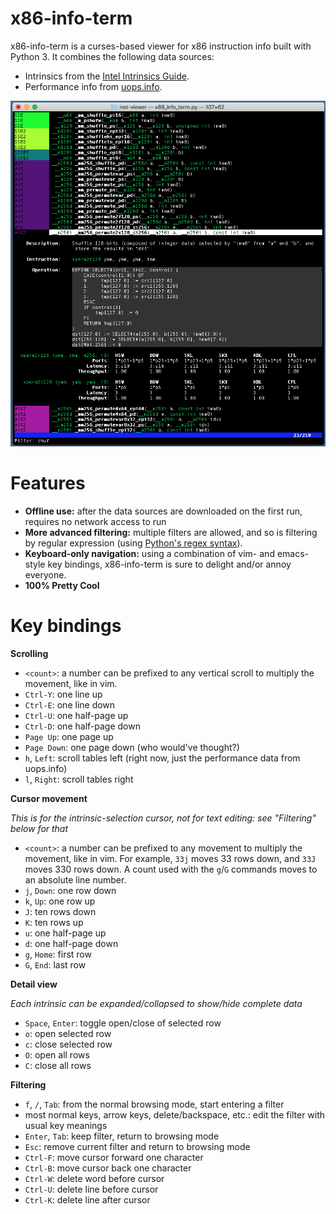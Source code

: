 x86-info-term
===
x86-info-term is a curses-based viewer for x86 instruction info built with
Python 3. It combines the following data sources:
* Intrinsics from the [Intel Intrinsics Guide](https://software.intel.com/sites/landingpage/IntrinsicsGuide/).
* Performance info from [uops.info](https://uops.info).

![screenshot](screenshot.png)

Features
===

* **Offline use:** after the data sources are downloaded on the first run, requires no
network access to run
* **More advanced filtering:** multiple filters are allowed, and so is filtering by
regular expression (using [Python's regex syntax](
https://docs.python.org/3/library/re.html#regular-expression-syntax)).
* **Keyboard-only navigation:** using a combination of vim- and emacs-style key bindings,
x86-info-term is sure to delight and/or annoy everyone.
* **100% Pretty Cool**

Key bindings
===

**Scrolling**

* `<count>`: a number can be prefixed to any vertical scroll to multiply the movement, like in vim.
* `Ctrl-Y`: one line up
* `Ctrl-E`: one line down
* `Ctrl-U`: one half-page up
* `Ctrl-D`: one half-page down
* `Page Up`: one page up
* `Page Down`: one page down (who would've thought?)
* `h`, `Left`: scroll tables left (right now, just the performance data from uops.info)
* `l`, `Right`: scroll tables right

**Cursor movement**

*This is for the intrinsic-selection cursor, not for text editing: see "Filtering" below for that*
* `<count>`: a number can be prefixed to any movement to multiply the movement, like in vim. For example,
`33j` moves 33 rows down, and `33J` moves 330 rows down. A count used with the `g`/`G` commands moves to
an absolute line number.
* `j`, `Down`: one row down
* `k`, `Up`: one row up
* `J`: ten rows down
* `K`: ten rows up
* `u`: one half-page up
* `d`: one half-page down
* `g`, `Home`: first row
* `G`, `End`: last row

**Detail view**

*Each intrinsic can be expanded/collapsed to show/hide complete data*
* `Space`, `Enter`: toggle open/close of selected row
* `o`: open selected row
* `c`: close selected row
* `O`: open all rows
* `C`: close all rows

**Filtering**

* `f`, `/`, `Tab`: from the normal browsing mode, start entering a filter
* most normal keys, arrow keys, delete/backspace, etc.: edit the filter with usual key meanings
* `Enter`, `Tab`: keep filter, return to browsing mode
* `Esc`: remove current filter and return to browsing mode
* `Ctrl-F`: move cursor forward one character
* `Ctrl-B`: move cursor back one character
* `Ctrl-W`: delete word before cursor
* `Ctrl-U`: delete line before cursor
* `Ctrl-K`: delete line after cursor
